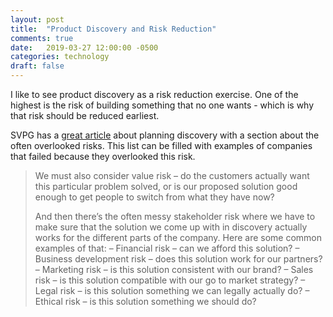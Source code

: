 ```yaml
---
layout: post
title:  "Product Discovery and Risk Reduction"
comments: true
date:   2019-03-27 12:00:00 -0500
categories: technology
draft: false
---
```


I like to see product discovery as a risk reduction exercise. One of the highest is the risk of building something that no one wants - which is why that risk should be reduced earliest. 

SVPG has a [great article](https://svpg.com/planning-product-discovery/) about planning discovery with a section about the often overlooked risks. This list can be filled with examples of companies that failed because they overlooked this risk. 

> We must also consider value risk – do the customers actually want this particular problem solved, or is our proposed solution good enough to get people to switch from what they have now?
>
> And then there’s the often messy stakeholder risk where we have to make sure that the solution we come up with in discovery actually works for the different parts of the company.  Here are some common examples of that:
– Financial risk – can we afford this solution?
– Business development risk – does this solution work for our partners?
– Marketing risk – is this solution consistent with our brand?
– Sales risk – is this solution compatible with our go to market strategy?
– Legal risk – is this solution something we can legally actually do?
– Ethical risk – is this solution something we should do?
